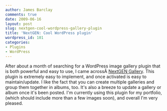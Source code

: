 ```yaml
---
author: James Barclay
comments: true
date: 2009-06-16
layout: post
slug: nextgen-cool-wordpress-gallery-plugin
title: 'NextGEN: Cool WordPress plugin'
wordpress_id: 101
categories:
- Plugins
- WordPress
---
```


After about a month of searching for a WordPress image gallery plugin that is both powerful and easy to use, I came acrossÂ [NextGEN Gallery](http://wordpress.org/extend/plugins/nextgen-gallery/). This plugin is extremely easy to implement, and once activated is easy to maintain/update. I like the fact that you can create multiple galleries and group them together in albums, too. It's also a breeze to update a gallery or album once it's been posted. I'm currently using this plugin for my portfolio, (which should include more than a few images soon), and overall I'm very pleased.
